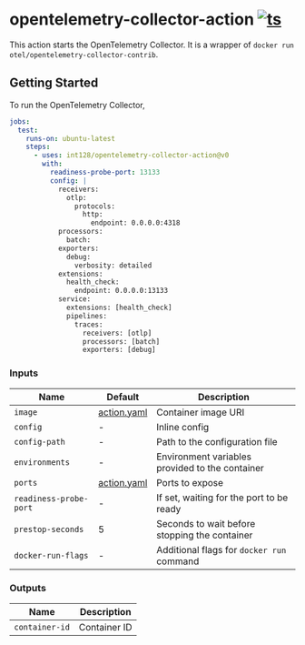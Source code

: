 # opentelemetry-collector-action [![ts](https://github.com/int128/opentelemetry-collector-action/actions/workflows/ts.yaml/badge.svg)](https://github.com/int128/opentelemetry-collector-action/actions/workflows/ts.yaml)

This action starts the OpenTelemetry Collector.
It is a wrapper of `docker run otel/opentelemetry-collector-contrib`.

## Getting Started

To run the OpenTelemetry Collector,

```yaml
jobs:
  test:
    runs-on: ubuntu-latest
    steps:
      - uses: int128/opentelemetry-collector-action@v0
        with:
          readiness-probe-port: 13133
          config: |
            receivers:
              otlp:
                protocols:
                  http:
                    endpoint: 0.0.0.0:4318
            processors:
              batch:
            exporters:
              debug:
                verbosity: detailed
            extensions:
              health_check:
                endpoint: 0.0.0.0:13133
            service:
              extensions: [health_check]
              pipelines:
                traces:
                  receivers: [otlp]
                  processors: [batch]
                  exporters: [debug]
```

### Inputs

| Name                   | Default                    | Description                                     |
| ---------------------- | -------------------------- | ----------------------------------------------- |
| `image`                | [action.yaml](action.yaml) | Container image URI                             |
| `config`               | -                          | Inline config                                   |
| `config-path`          | -                          | Path to the configuration file                  |
| `environments`         | -                          | Environment variables provided to the container |
| `ports`                | [action.yaml](action.yaml) | Ports to expose                                 |
| `readiness-probe-port` | -                          | If set, waiting for the port to be ready        |
| `prestop-seconds`      | 5                          | Seconds to wait before stopping the container   |
| `docker-run-flags`     | -                          | Additional flags for `docker run` command       |

### Outputs

| Name           | Description  |
| -------------- | ------------ |
| `container-id` | Container ID |
